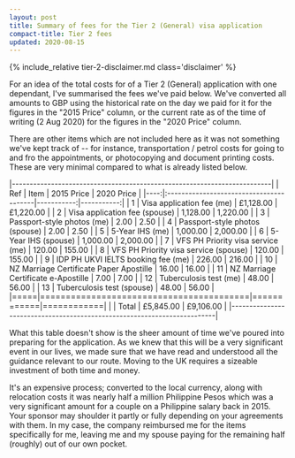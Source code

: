 ```yaml
---
layout: post
title: Summary of fees for the Tier 2 (General) visa application
compact-title: Tier 2 fees
updated: 2020-08-15
---
```


{% include_relative tier-2-disclaimer.md class='disclaimer' %}

For an idea of the total costs for of a Tier 2 (General) application with one dependant, I've summarised the fees we've paid below. We've converted all amounts to GBP using the historical rate on the day we paid for it for the figures in the "2015 Price" column, or the current rate as of the time of writing (2&nbsp;Aug&nbsp;2020) for the figures in the "2020 Price" column.

There are other items which are not included here as it was not something we've kept track of -- for instance, transportation / petrol costs for going to and fro the appointments, or photocopying and document printing costs. These are very minimal compared to what is already listed below.

|-------------------------------------------------------------------------|
| Ref | Item                                    | 2015 Price | 2020 Price |
|----:|:----------------------------------------|-----------:|-----------:|
|   1 | Visa application fee (me)               |  £1,128.00 |  £1,220.00 |
|   2 | Visa application fee (spouse)           |   1,128.00 |   1,220.00 |
|   3 | Passport-style photos (me)              |       2.00 |       2.50 |
|   4 | Passport-style photos (spouse)          |       2.00 |       2.50 |
|   5 | 5-Year IHS (me)                         |   1,000.00 |   2,000.00 |
|   6 | 5-Year IHS (spouse)                     |   1,000.00 |   2,000.00 |
|   7 | VFS PH Priority visa service (me)       |     120.00 |     155.00 |
|   8 | VFS PH Priority visa service (spouse)   |     120.00 |     155.00 |
|   9 | IDP PH UKVI IELTS booking fee (me)      |     226.00 |     216.00 |
|  10 | NZ Marriage Certificate Paper Apostille |      16.00 |      16.00 |
|  11 | NZ Marriage Certificate e-Apostille     |       7.00 |       7.00 |
|  12 | Tuberculosis test (me)                  |      48.00 |      56.00 |
|  13 | Tuberculosis test (spouse)              |      48.00 |      56.00 |
|=====|=========================================|============|============|
|     | Total                                   |  £5,845.00 |  £9,106.00 |
|-------------------------------------------------------------------------|

What this table doesn't show is the sheer amount of time we've poured into preparing for the application. As we knew that this will be a very significant event in our lives, we made sure that we have read and understood all the guidance relevant to our route. Moving to the UK requires a sizeable investment of both time and money.

It's an expensive process; converted to the local currency, along with relocation costs it was nearly half a million Philippine Pesos which was a very significant amount for a couple on a Philippine salary back in 2015. Your sponsor may shoulder it partly or fully depending on your agreements with them. In my case, the company reimbursed me for the items specifically for me, leaving me and my spouse paying for the remaining half (roughly) out of our own pocket.